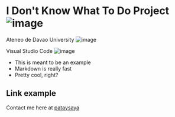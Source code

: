 # I Don't Know What To Do Project ![image](https://user-images.githubusercontent.com/121014166/208550000-b930365e-5da0-4f91-84f3-e261e75a104c.png "Question Mark") 

Ateneo de Davao University ![image](https://user-images.githubusercontent.com/121014166/208551136-37813e3c-dbd1-41c3-9011-6c392d2d2bd0.png "Ateneo de Davao University Seal") 

Visual Studio Code ![image](https://user-images.githubusercontent.com/121014166/208551287-ee0eee54-616c-4eed-8db7-eacd99c81652.png)


* This is meant to be an example
* Markdown is really fast
* Pretty cool, right?

## Link example
Contact me here at [pataysaya](https://pataysaya13@gmail.com)
